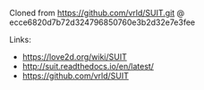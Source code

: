 Cloned from https://github.com/vrld/SUIT.git @ ecce6820d7b72d324796850760e3b2d32e7e3fee

Links:

- https://love2d.org/wiki/SUIT
- http://suit.readthedocs.io/en/latest/
- https://github.com/vrld/SUIT

